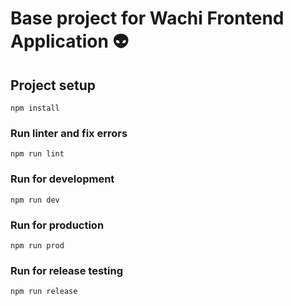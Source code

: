 # Base project for Wachi Frontend Application :alien:

## Project setup
```
npm install
```

### Run linter and fix errors
```
npm run lint
```

### Run for development
```
npm run dev
```

### Run for production
```
npm run prod
```

### Run for release testing
```
npm run release
```
